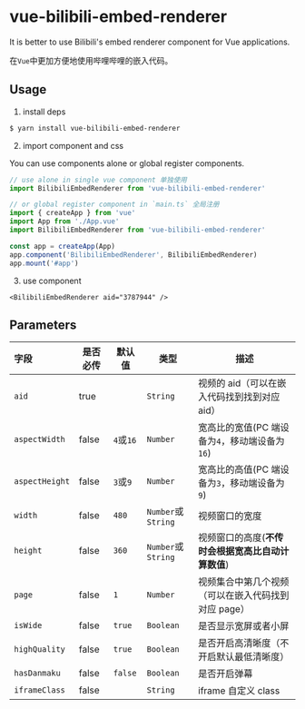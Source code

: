 # vue-bilibili-embed-renderer

It is better to use Bilibili's embed renderer component for Vue applications.

在`Vue`中更加方便地使用哔哩哔哩的嵌入代码。

## Usage

1. install deps

```sh
$ yarn install vue-bilibili-embed-renderer
```

2. import component and css

You can use components alone or global register components.

```ts
// use alone in single vue component 单独使用
import BilibiliEmbedRenderer from 'vue-bilibili-embed-renderer'

// or global register component in `main.ts` 全局注册
import { createApp } from 'vue'
import App from './App.vue'
import BilibiliEmbedRenderer from 'vue-bilibili-embed-renderer'

const app = createApp(App)
app.component('BilibiliEmbedRenderer', BilibiliEmbedRenderer)
app.mount('#app')
```

3. use component

```tsx
<BilibiliEmbedRenderer aid="3787944" />
```

## Parameters

| 字段           | 是否必传 | 默认值    | 类型               | 描述                                                 |
| :------------- | -------- | --------- | ------------------ | ---------------------------------------------------- |
| `aid`          | true     |           | `String`           | 视频的 aid（可以在嵌入代码找到找到对应 aid）         |
| `aspectWidth`  | false    | `4`或`16` | `Number`           | 宽高比的宽值(PC 端设备为`4`，移动端设备为`16`)       |
| `aspectHeight` | false    | `3`或`9`  | `Number`           | 宽高比的高值(PC 端设备为`3`，移动端设备为`9`)        |
| `width`        | false    | `480`     | `Number`或`String` | 视频窗口的宽度                                       |
| `height`       | false    | `360`     | `Number`或`String` | 视频窗口的高度(**不传时会根据宽高比自动计算数值**)   |
| `page`         | false    | `1`       | `Number`           | 视频集合中第几个视频 （可以在嵌入代码找到对应 page） |
| `isWide`       | false    | `true`    | `Boolean`          | 是否显示宽屏或者小屏                                 |
| `highQuality`  | false    | `true`    | `Boolean`          | 是否开启高清晰度（不开启默认最低清晰度）             |
| `hasDanmaku`   | false    | `false`   | `Boolean`          | 是否开启弹幕                                         |
| `iframeClass`  | false    |           | `String`           | iframe 自定义 class                                  |
